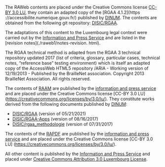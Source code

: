 The RAWeb contents are placed under the Creative Commons license [CC-BY 3.0 LU](https://creativecommons.org/licenses/by/3.0/lu/), they contain an adapted copy of the [RGAA 4.1.2](https ://accessibilite.numerique.gouv.fr/) published by [DINUM](https://www.numerique.gouv.fr/dinum/). The contents are obtained from the following git repository:
[DISIC/RGAA](https://github.com/DISIC/RGAA).

The adaptations of this content to the Luxembourg legal context were carried out by the [Information and Press Service](https://sip.politique.lu) and are listed in the [revision notes](./raweb1/notes-revision. html).

The RGAA technical method is adapted from the RGAA 3 technical repository updated 2017 (list of criteria, glossary, particular cases, technical notes, “reference base” testing environment) which is itself an adapted copy of the AccessiWeb HTML5 repository /ARIA - Working version of 12/19/2013 - Published by the BrailleNet association. Copyright 2013 BrailleNet Association. All rights reserved.

The contents of [RAAM](./raam1/index.html) are published by the [information and press service](https://sip.gouvernement.lu) and are placed under the Creative Commons license [CC-BY 3.0 LU] (https://creativecommons.org/licenses/by/3.0/lu/). They constitute works derived from the following documents published by [DINUM](https://www.numerique.gouv.fr/dinum/):

- [DISIC/RGAA](https://github.com/DISIC/RGAA) (version of 05/21/2021)
- [DISIC/RGAA-Apps](https://github.com/DISIC/rgaa-apps) (version of 08/16/2017)
- [DISIC/rgaa_methodologie](https://github.com/DISIC/rgaa_methodologie) (version of 07/31/2017)

The contents of the [RAPDF](./rapdf1/index.html) are published by the [information and press service](https://sip.gouvernement.lu) and are placed under the Creative Commons license [CC-BY 3.0 LU] (https://creativecommons.org/licenses/by/3.0/lu/).

All other content is published by the [Information and Press Service](https://sip.gouvernement.lu) and placed under <a rel="license" href="http://creativecommons.org/licenses/by/ 3.0/lu/">Creative Commons Attribution 3.0 Luxembourg License</a>.
